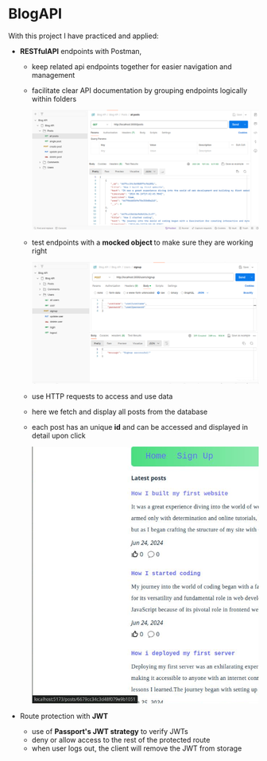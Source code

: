 # BlogAPI

With this project I have practiced and applied:

- <b>RESTfulAPI</b> endpoints with Postman,

  - keep related api endpoints together for easier navigation and management
  - facilitate clear API documentation by grouping endpoints logically within folders

    ![alt text](image-3.png)

  - test endpoints with a <b>mocked object </b> to make sure they are working right

    ![alt text](image.png)

  - use HTTP requests to access and use data
  - here we fetch and display all posts from the database
  - each post has an unique <b>id</b> and can be accessed and displayed in detail upon click

    ![alt text](image-2.png)

- Route protection with <b>JWT</b>
  - use of <b>Passport's JWT strategy</b> to verify JWTs
  - deny or allow access to the rest of the protected route
  - when user logs out, the client will remove the JWT from storage
